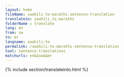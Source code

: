 ```yaml
---
layout: home
fileName: swahili-to-marathi-sentence-translation
translatein: swahili_to_marathi
folderName : translate
lang: en
from: sw
to: mr
langname: swahili-to
permalink: /swahili-to-marathi-sentence-translation
tool: sentence-translations
matchurls: en&&sw&&mr
---
```

{% include section/translateinto.html %}
